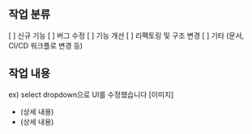 ## 작업 분류

[ ] 신규 기능
[ ] 버그 수정
[ ] 기능 개선
[ ] 리팩토링 및 구조 변경
[ ] 기타 (문서, CI/CD 워크플로 변경 등)

## 작업 내용

ex) select dropdown으로 UI를 수정했습니다
[이미지]

-   (상세 내용)
-   (상세 내용)
